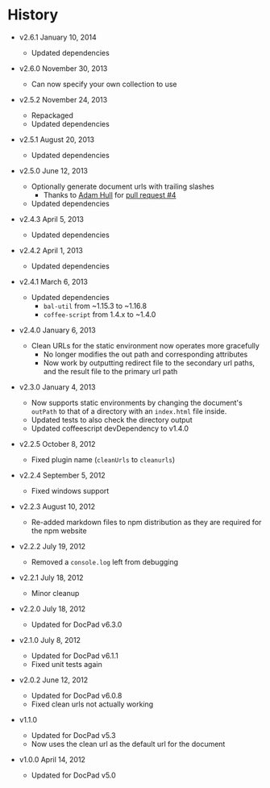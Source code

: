 # History

- v2.6.1 January 10, 2014
	- Updated dependencies

- v2.6.0 November 30, 2013
	- Can now specify your own collection to use

- v2.5.2 November 24, 2013
	- Repackaged
	- Updated dependencies

- v2.5.1 August 20, 2013
	- Updated dependencies

- v2.5.0 June 12, 2013
	- Optionally generate document urls with trailing slashes
		- Thanks to [Adam Hull](https://github.com/hurrymaplelad) for [pull request #4](https://github.com/docpad/docpad-plugin-cleanurls/pull/4)
	- Updated dependencies

- v2.4.3 April 5, 2013
	- Updated dependencies

- v2.4.2 April 1, 2013
	- Updated dependencies

- v2.4.1 March 6, 2013
	- Updated dependencies
		-  `bal-util` from ~1.15.3 to ~1.16.8
		-  `coffee-script` from 1.4.x to ~1.4.0

- v2.4.0 January 6, 2013
	- Clean URLs for the static environment now operates more gracefully
		- No longer modifies the out path and corresponding attributes
		- Now work by outputting redirect file to the secondary url paths, and the result file to the primary url path

- v2.3.0 January 4, 2013
	- Now supports static environments by changing the document's `outPath` to that of a directory with an `index.html` file inside.
	- Updated tests to also check the directory output
	- Updated coffeescript devDependency to v1.4.0

- v2.2.5 October 8, 2012
	- Fixed plugin name (`cleanUrls` to `cleanurls`)

- v2.2.4 September 5, 2012
	- Fixed windows support

- v2.2.3 August 10, 2012
	- Re-added markdown files to npm distribution as they are required for the npm website

- v2.2.2 July 19, 2012
	- Removed a `console.log` left from debugging

- v2.2.1 July 18, 2012
	- Minor cleanup

- v2.2.0 July 18, 2012
	- Updated for DocPad v6.3.0

- v2.1.0 July 8, 2012
	- Updated for DocPad v6.1.1
	- Fixed unit tests again

- v2.0.2 June 12, 2012
	- Updated for DocPad v6.0.8
	- Fixed clean urls not actually working

- v1.1.0
	- Updated for DocPad v5.3
	- Now uses the clean url as the default url for the document

- v1.0.0 April 14, 2012
	- Updated for DocPad v5.0
